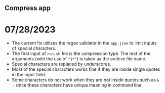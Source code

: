 ## Compress app

# 07/28/2023
- The current fix utilizes the regex validator in the `app.json` to limit inputs of special characters.
- The first input of `run.sh` file is the compression type. The rest of the arguments (with the use of `"$*"`) is taken as the archive file name.
- Special characters are replaced by underscores.
- Most of the special characters works fine if they are inside single quotes in the input field.
- Some characters do not work when they are not inside quotes such as `& ;` since these characters have unique meaning in command line.
